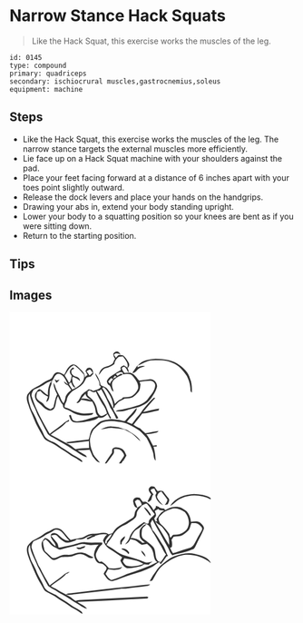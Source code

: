 # Narrow Stance Hack Squats
> Like the Hack Squat, this exercise works the muscles of the leg.

``` 
id: 0145 
type: compound 
primary: quadriceps 
secondary: ischiocrural muscles,gastrocnemius,soleus 
equipment: machine 
``` 

## Steps

 - Like the Hack Squat, this exercise works the muscles of the leg. The narrow stance targets the external muscles more efficiently.
 - Lie face up on a Hack Squat machine with your shoulders against the pad.
 - Place your feet facing forward at a distance of 6 inches apart with your toes point slightly outward.
 - Release the dock levers and place your hands on the handgrips.
 - Drawing your abs in, extend your body standing upright.
 - Lower your body to a squatting position so your knees are bent as if you were sitting down.
 - Return to the starting position.

## Tips


## Images

<svg width="266pt" height="200pt" viewBox="0 0 266 200" xmlns="http://www.w3.org/2000/svg">
  <g fill="#FFF">
    <path d="M0 0h266v200H147.77c.92-1.27 1.79-2.58 2.64-3.9l.78 1.02-.09-2.7.46.69c1.05-1.81 2.08-3.62 3.12-5.43-1.53-3.76-3.31-8.32-7.6-9.57-3.13-1.1-6.96-1.97-9.95-.04-1.89 1.33-1.23 3.91-1.55 5.88-3.27 4.61-6.48 9.25-9.47 14.05H0V0m137.33 55.06c-.53 2.61 1.03 4.81 2.26 6.94-2.14 2.09-1.83 5.8-4.6 7.28-2.47 1.64-5.34 2.49-8.15 3.37-4.76 1.21-7.86 5.94-8.66 10.57 3.06-2.87 4.49-7.76 8.91-8.89 4.19-1.1 8.31-2.61 11.59-5.54.28-3.15 2.08-5.74 4.2-7.96 1.63-2.38 4.79-1.49 7.2-2.15 2.95 4.48 7.76 8.99 5.77 14.88-1.55-1.06-3.12-2.09-4.73-3.07-1.4 1.06-3.8 1.45-4.29 3.34.09.74.25 2.24.34 2.98-1.83.88-3.6 1.88-5.23 3.09-4.34 3.28-9.94 5.27-12.69 10.29-1.33 2.03.38 4.21 1.38 5.96 4.37 1.35 2.91 7.33 6.94 9.29-.69-4.34-3.31-8.8-1.3-13.18 2.76-4.95 8.46-7.03 13.3-9.34-.62-.49-1.24-.98-1.86-1.45-1.73 1-3.45 1.99-5.18 2.99-.58-.84-1.18-1.66-1.8-2.46 2.93-1.23 6.03-3.82 9.18-1.6-.06.54-.17 1.62-.23 2.16 4.46-.36 10.31-1.98 13.42 2.35 3.7 4.47 7.91 9.88 7.05 16.03-1.61 4.28-4.58 8.43-8.86 10.36-3.62 1.18-7.48 1.1-11.23 1.5-.59.73-1.18 1.46-1.77 2.2-3.6 1.2-6.5 3.69-8.94 6.53-1.83-7.8-5.69-15.05-11.03-21-2.25-1.9-5.39-2.19-7.77-3.92-.88-5.8-3.66-11.35-7.35-15.88.94 5.77 6.99 10.19 5.58 16.29 1.65.81 2.12 1.77 1.4 2.88-2.26 2.84-6.15 2.94-9.21 4.45-2-.95-4.08-1.75-6.27-2.1-1.94 1.53-3.93 2.99-6.09 4.17-.99 1-2 1.97-3.02 2.92-2.33 3.62-3.53 8.05-7.09 10.73 2.91 1.16 4.88-1.9 6.16-4 5.04.28 9.75 2.5 14.82 2.48 1.21 2.46 2.54 4.9 3.34 7.54 1.17 3.95.7 8.71 4.31 11.52-7.21 1.72-14.15 4.4-21.35 6.11-4.03.61-9.02 1.84-12.4-1.17-.99-2.16-1.61-4.46-2.4-6.69-.57.2-1.71.61-2.28.81 1.33 3.38 2.34 7.97 6.4 8.99 6.95 1.18 13.98-.35 20.84-1.46 4.07-1.06 8.63-1.76 11.79-4.77 4.57 1.44 8.97-1.15 11.69-4.68 1.36 2.15 2.57 4.37 3.64 6.67.45-.51.89-1.02 1.33-1.53-3.92-5.68-5.23-12.62-8.76-18.5-3.45-5.68-6.61-11.53-10.12-17.17.82-.05 2.47-.14 3.29-.18.82-.66 1.65-1.3 2.5-1.93 4.51 7.86 8.76 16.04 12.14 24.51 3.09 4.5 5.64 9.34 7.67 14.42.7-.17 2.11-.51 2.82-.68-1.94-4.88-6.37-8.49-7.04-13.91l1.66.31c.28-.98.57-1.95.86-2.92 1.81-1.63 3.23-3.66 5.1-5.22 2.47-1.46 5.22-2.42 7.57-4.1 2.92-.15 5.93.01 8.72-1.02 4-1.04 6.6-4.47 9.28-7.36 2.84-2.68 2.58-6.86 3.18-10.41-.31-.81-.94-2.43-1.25-3.25 4.59-1 9.29-1.32 13.98-1.53 3.76-.31 7.35 3.34 6.63 7.11-.75 6.51-5.56 11.28-9.25 16.3-2.65 4.13-7.17 6.49-11.51 8.46-7.31 2.42-14.78 4.35-22.29 6.05-3.09.8-6.59.33-9.22 2.48 4.89.41 9.83.09 14.51-1.47 7.19-2.56 15.12-2.93 21.81-6.84 4.54-1.81 7.92-5.49 10.85-9.26 3.05-4.83 6.51-9.64 7.67-15.34.14-5.03-4.06-9.84-9.26-9.62-4.8.5-9.56 1.31-14.34 2.01-3.04-3.34-5.43-7.6-9.58-9.7-3.07-1.81-6.69-.53-10.01-.44-1.26-1.84-2.64-3.63-3.41-5.74-.07-2.09 1.94-2.38 3.55-2.62 2.55 1.94 3.4 5.21 5.16 7.76.65-2.16-.28-4.16-1.17-6.06 2.37-1.72 2.92-5.02 1.25-7.45-2.03-3.15-3.92-6.59-6.86-8.99-2.06-.57-4.3-.96-6.41-.59-1.25 1.06-2.28 2.35-3.37 3.57-.94-1.39-1.88-2.77-2.79-4.17 2.6-2.74 6.05-1.56 9.05-.14-1.27-1.73-2.57-4.05-5.01-4.12-1.78.43-3.7 1.28-4.66 2.92m32.32 15.97c6.35-2.58 12.28-6.88 19.4-7.03 8.88-.46 18.17-.54 26.44 3.23 8.46 2.93 14.29 10.14 19.02 17.38 2.31 4.79 4.31 9.85 4.61 15.21.37 2.33-.37 5.32 2.02 6.76.34-6.3.08-12.77-2.43-18.65-1.94-7.6-7.85-13.25-13.94-17.77-8.97-6.84-20.79-8.16-31.72-8.28-8.28.8-18.11 1.88-23.4 9.15m-87.08-1.25c-5.59 2.25-7.42 8.52-10.23 13.3-3.25-1.68-6.66-4.35-10.55-3.09-3.28 1.21-4.11 5.03-6.14 7.5-3.12 2.57-7.3 3.26-10.46 5.76-4.02 2.95-8.41 5.39-12.89 7.58-3.58 1.73-6.01 5.04-8.49 8.02-2.11 4.51-.54 9.61 1.13 14.01 1.64 6.25 4.98 11.83 7.16 17.88 3.58 9.35 8.91 17.88 13.83 26.56 2.42 2.71 6.04 3.98 9.23 5.61 4.93 2.08 8.9 5.78 13.55 8.35 5.99 3.15 11.01 7.86 17.07 10.89 3.46 1.67 6.39 4.18 9.67 6.13.3-.22.89-.67 1.19-.9-3.35-4.17-8.65-6.06-13.09-8.81-4.74-3.37-9.53-6.68-14.59-9.56-4-2.26-7.25-5.72-11.61-7.36-4.86-2.04-10.43-4.68-12.18-10.09-3-7.07-7.6-13.36-10.08-20.65-2.18-6.03-6.66-11.04-7.94-17.43-1.57-4.99-3.61-10.82-.51-15.67.89 7.2 4 13.9 7.28 20.29 1.53 3.43 2.65 7.05 4.55 10.31 3.77 6.65 6.9 13.64 10.75 20.24 1.71 4.98 7.29 6.35 11.28 8.98 7.72 5.07 16.22 8.84 23.65 14.38 6.13 3.26 11.43 8.2 18.22 10.08-.58-1.16-1.07-2.45-2.31-3.04-3.35-2.06-6.86-3.87-10.02-6.24 5.34-.07 10.68-.43 16.01-.77 1.34 2.95 2.71 5.9 3.91 8.92 2.82 3.11 5.15 7.46 9.67 8.22-2.75-3.86-6.58-6.91-8.8-11.14-1.91-4.89-4.03-9.83-4.2-15.16-1.06-6.2 1.5-12.25 4.56-17.5 3.15-2.96 6.47-5.79 9.84-8.52 7.1-3.41 15.33-2.84 22.93-1.79 10.47.47 19.52 6.42 28.1 11.85 3.35 2.93 6.28 6.34 9.29 9.62 3.12 6.06 6.43 12.12 8.4 18.68 1.23 3.73.42 8.36 3.53 11.27-.12-6.28-1.11-12.54-2.79-18.59 1.39 0 2.77-.06 4.15-.19 1.21-3.18-3.06-.93-4.68-.93-3.16-4.96-5.01-10.74-9.07-15.08 4.64-.42 9.3-1.02 13.79-2.3 1.11-.27 1.76-1.29 2.59-1.99-5.91.46-11.64 2.1-17.5 2.87-2.63-1.84-4.76-4.29-7.13-6.44-3.11-1.18-5.86-3.08-8.67-4.81 3.88-4.89 7.91-9.66 11.51-14.77 7.4-.47 14.55-2.73 21.8-4.19.15-.58.45-1.74.59-2.33-7.1 1.18-14.09 2.92-21.11 4.48 5.14-6.4 10.46-12.66 16.12-18.6-.52-.05-1.56-.14-2.08-.18-5.42 4.74-10 10.33-14.55 15.89-1.86 2.79-3.63 5.66-6.02 8.04-3.14 3.19-5.41 7.07-8.22 10.52-2.31-.7-4.5-1.73-6.73-2.64 4.04-6.32 11.82-10.26 13.27-18.12-3.43 1.99-5.17 5.74-8.03 8.36-2.68 2.39-4.89 5.22-7.19 7.96-1.1 1.52-3.06.23-4.49.14-4.65-1.45-9.53-1.65-14.34-2.09-4.9 1.08-10.17.98-14.66 3.48-3.23 1.98-5.4 5.2-8.31 7.58-5.13 3.7-4.65 10.69-6.89 16.04-9.92 1.12-19.83 2.3-29.74 3.5.54.39 1.62 1.18 2.16 1.58 9.33-.38 18.63-2.17 27.95-3.03.08 3.05-.01 6.1.21 9.15-5.95.45-12.06-.01-17.86 1.57-2.87-1.67-5.18-4.11-8.04-5.78-4.77-3.01-10.13-4.98-14.86-8.08-3.16-2.09-6.66-3.55-9.99-5.32 6.71-5.55 14.94-9.44 20.42-16.34 1.22-.42 2.44-.83 3.66-1.25.05-.55.16-1.65.22-2.2-2.71 1.69-5.54 3.21-7.97 5.31-5.66 4.75-11.91 8.73-17.64 13.39-9.12-15.68-18.2-31.53-23.65-48.94-1.27-3.33.65-6.53 2.29-9.31 4.52-1.95 9.16-3.8 13.34-6.43 3-2.52 6.58-4.13 10.21-5.52-.11.78-.31 2.34-.41 3.12l-.57-1.54c-2.48 5.46-4.2 11.27-3.49 17.33-4.34-1.68-6.81-6.06-11.01-7.82-2.43.38-3.61 2.92-4.96 4.7-2.99 4.28-.54 10 3.15 12.97 4.37 3.08 7.38 7.9 12.44 10 2.96 1.59 6.86.4 8.72-2.31 2.84-4.94 1.7-11.21 4.95-15.98 1.46 4.16 3.52 8.11 6.42 11.46.21 1.66.17 3.68 1.87 4.59 2.88 1.64 6.29 2.19 9 4.19 7.95 5.5 18.23 6.28 27.48 4.42.52-.63 1.56-1.88 2.08-2.51-4.38-.19-8.68 1.03-13.06.69-5.21-.24-10.21-2.03-14.97-4.03-3.05-2.01-6.43-3.29-9.97-4.13-.73-3.79 2.22-6.51 2.8-10.03.62-4.84 4.33-8.43 7.71-11.6 4.03-2.6 8.67-4.37 12.01-7.95 2.66-2.19 3.95-5.41 5.56-8.34 1.17-2.41 4.18-2.39 6.45-2.9 1.12-1.16 2.23-2.34 3.35-3.51-.41-2.69-.72-5.84-3.31-7.4-1.45-1.28-3.33-.29-4.93.06-.73 1.18-1.48 2.36-2.24 3.53.92 1.8 1.81 3.61 2.75 5.4-1.29 1.04-2.58 2.1-3.83 3.21 1.29-4.98-3.27-8.37-6.26-11.55-2.91-2.52-6.13-6.73-10.51-5.19m79.8 10.76c3.17.45 5.07-2.2 6.96-4.24 2.53-2.89 6.52-3.29 9.93-4.53-3.42-1.15-6.79.01-9.92 1.43-.02-.68-.05-2.05-.07-2.74-2.36 3.31-4.65 6.69-6.9 10.08m-41.75 74.72c5.45-.41 10.71-2.68 16.24-1.89 5.12.55 10.28.95 15.31 2.12 4.24 2.15 8.54 4.21 12.29 7.18 2.98 2.64 5.57 5.72 8.79 8.09-3.88-7.13-11.73-10.71-18.26-14.98-2.74-.65-5.41-1.56-8.02-2.61-3.81-1.52-7.96-1.52-11.98-1.9-5.12-.42-9.85 1.93-14.37 3.99z"/>
    <path d="M73 83.91c3.7-4.77 5.97-11.28 12.06-13.54 5.48 2.86 9.11 8.05 13.34 12.38 1.36 5.34-1.71 10.7-5.72 14.05-2.76 2.56-6.27 4.04-9.61 5.69-1.67-2.57-3.32-5.15-4.87-7.8l2.58.4-1.91-.94c.68-.24 2.05-.73 2.74-.97 1.06 2.81 2.23 6.31 5.6 6.97-1.08-2.22-2.68-4.17-3.58-6.48-.48-2.15-.51-4.37-.83-6.54.32-.5.66-.99 1-1.47 3.55 1.27 6.76 2.98 9.44 5.63.13-2.74-2.07-5.05-4.65-5.6-3.13-.85-7.1-2.82-6.72-6.67-.56-2.48 2.17-3.18 3.79-4.18-.58-.52-1.16-1.05-1.74-1.57-1.76 1.53-4.02 3.07-4.07 5.67-.36 2.13 1.44 3.7 2.44 5.36-.65 2.95-1.18 5.94-2.38 8.74l1.06.14c-1.31-.03-2.62-.06-3.93-.1l1.28-.36c-1.69-2.98-3.48-5.92-5.32-8.81zM101.86 78.6c1.53-1 2.93-2.64 4.94-2.46 1.2 1.35 2.17 2.88 3.21 4.36-1.36 1.15-2.72 2.3-4.07 3.45-1.29-1.84-2.63-3.64-4.08-5.35zM56.76 90.61c2.31-3.45 3.71-9.84 9.13-8.84 6.33 2.04 8.86 8.82 11.46 14.28-1.78-1.5-3.5-3.09-5.47-4.34.82 2.59 2.9 4.43 5.44 5.3 1.45 2.03 2.86 4.1 4.3 6.15-3.4 2.9-7.29 6.13-7.82 10.89-.28 2.38-1.08 4.63-2.42 6.62-1.35-1.76-2.72-3.57-3.43-5.7-1.45-4.03-3.82-7.62-5.64-11.47-1.57-3.19-1.87-6.93-4.08-9.8 0 5.46 2.36 10.53 4.8 15.3-2.75 5.31-3.52 11.31-4.95 17.05-1.27.91-2.58 1.76-3.9 2.6-3.21-1.5-6.6-3.04-8.64-6.09-2.21-3.38-6.66-4.18-8.85-7.55-2.25-2.64-.62-6.28-.12-9.27 1.44-.43 2.86-.9 4.27-1.4 2.68 3.36 6.12 6.02 10.11 7.63-.83 2.28-1.69 4.55-2.45 6.86 2.75-.48 3.51-3.34 4-5.7 1.23-5.11-.36-10.68 2.14-15.52 1.17-2.33 1.3-4.96 1.52-7.51l.6.51m2.74-1.72c.81 1.63 1.65 3.24 2.49 4.86 1.57-1.36 3.09-2.8 4.2-4.55-1.24.43-2.46.93-3.67 1.44-1-.6-2-1.19-3.02-1.75zM136.58 88.24c.89-1.41 1.84-2.78 2.89-4.07.67.56 1.33 1.14 1.99 1.72-1.66.71-3.27 1.53-4.88 2.35zM130.48 92.09c1.31-1.59 2.68-3.12 4.02-4.67l2.56 1.68c-1.88 1.56-3.45 3.43-4.03 5.86-.86-.95-1.71-1.91-2.55-2.87zM122.71 100.93c.46-.52.92-1.03 1.39-1.53 4.52 2.8 6.79 7.77 9.42 12.18 2.25 4.88 4.42 10.2 3.31 15.67-2.11-4.45-4.49-8.75-7.05-12.95-2.05-4.6-3.97-9.33-7.07-13.37zM103.35 105c.68-.36 2.04-1.06 2.72-1.42 2.43 1.65 5.14 3.81 8.06 1.68 2.54 5.57 5.31 11.08 8.73 16.17 2.93 3.78 4.99 8.15 6.09 12.81-2.65 1.21-5.14 3.23-8.17 3.28-2.23-1.56-4.13-3.9-4.56-6.66-1.09-6.18-3.34-12.6-8.32-16.73-1.53-1.4-3.47-2.43-4.66-4.17-.05-1.66.07-3.31.11-4.96z"/>
    <path d="M100.56 107.93c.11 4.34 4.54 6.1 7.29 8.64-4.15-1.77-8.59-2.71-13.09-2.02 1.85-2.28 3.85-4.43 5.8-6.62zM138.14 181.35c3.66-.4 8.07-.25 10.55 2.9 1.4 1.8 3.81 4.14 2.41 6.57-1.97 3.15-4.22 6.12-6.33 9.18h-16.54c3.3-3.72 5.96-7.94 8.88-11.96 1.65-1.88 1-4.44 1.03-6.69z"/>
  </g>
  <g fill="#333">
    <path d="M137.33 55.06c.96-1.64 2.88-2.49 4.66-2.92 2.44.07 3.74 2.39 5.01 4.12-3-1.42-6.45-2.6-9.05.14.91 1.4 1.85 2.78 2.79 4.17 1.09-1.22 2.12-2.51 3.37-3.57 2.11-.37 4.35.02 6.41.59 2.94 2.4 4.83 5.84 6.86 8.99 1.67 2.43 1.12 5.73-1.25 7.45.89 1.9 1.82 3.9 1.17 6.06-1.76-2.55-2.61-5.82-5.16-7.76-1.61.24-3.62.53-3.55 2.62.77 2.11 2.15 3.9 3.41 5.74 3.32-.09 6.94-1.37 10.01.44 4.15 2.1 6.54 6.36 9.58 9.7 4.78-.7 9.54-1.51 14.34-2.01 5.2-.22 9.4 4.59 9.26 9.62-1.16 5.7-4.62 10.51-7.67 15.34-2.93 3.77-6.31 7.45-10.85 9.26-6.69 3.91-14.62 4.28-21.81 6.84-4.68 1.56-9.62 1.88-14.51 1.47 2.63-2.15 6.13-1.68 9.22-2.48 7.51-1.7 14.98-3.63 22.29-6.05 4.34-1.97 8.86-4.33 11.51-8.46 3.69-5.02 8.5-9.79 9.25-16.3.72-3.77-2.87-7.42-6.63-7.11-4.69.21-9.39.53-13.98 1.53.31.82.94 2.44 1.25 3.25-.6 3.55-.34 7.73-3.18 10.41-2.68 2.89-5.28 6.32-9.28 7.36-2.79 1.03-5.8.87-8.72 1.02-2.35 1.68-5.1 2.64-7.57 4.1-1.87 1.56-3.29 3.59-5.1 5.22-.29.97-.58 1.94-.86 2.92l-1.66-.31c.67 5.42 5.1 9.03 7.04 13.91-.71.17-2.12.51-2.82.68-2.03-5.08-4.58-9.92-7.67-14.42-3.38-8.47-7.63-16.65-12.14-24.51-.85.63-1.68 1.27-2.5 1.93-.82.04-2.47.13-3.29.18 3.51 5.64 6.67 11.49 10.12 17.17 3.53 5.88 4.84 12.82 8.76 18.5-.44.51-.88 1.02-1.33 1.53-1.07-2.3-2.28-4.52-3.64-6.67-2.72 3.53-7.12 6.12-11.69 4.68-3.16 3.01-7.72 3.71-11.79 4.77-6.86 1.11-13.89 2.64-20.84 1.46-4.06-1.02-5.07-5.61-6.4-8.99.57-.2 1.71-.61 2.28-.81.79 2.23 1.41 4.53 2.4 6.69 3.38 3.01 8.37 1.78 12.4 1.17 7.2-1.71 14.14-4.39 21.35-6.11-3.61-2.81-3.14-7.57-4.31-11.52-.8-2.64-2.13-5.08-3.34-7.54-5.07.02-9.78-2.2-14.82-2.48-1.28 2.1-3.25 5.16-6.16 4 3.56-2.68 4.76-7.11 7.09-10.73 1.02-.95 2.03-1.92 3.02-2.92 2.16-1.18 4.15-2.64 6.09-4.17 2.19.35 4.27 1.15 6.27 2.1 3.06-1.51 6.95-1.61 9.21-4.45.72-1.11.25-2.07-1.4-2.88 1.41-6.1-4.64-10.52-5.58-16.29 3.69 4.53 6.47 10.08 7.35 15.88 2.38 1.73 5.52 2.02 7.77 3.92 5.34 5.95 9.2 13.2 11.03 21 2.44-2.84 5.34-5.33 8.94-6.53.59-.74 1.18-1.47 1.77-2.2 3.75-.4 7.61-.32 11.23-1.5 4.28-1.93 7.25-6.08 8.86-10.36.86-6.15-3.35-11.56-7.05-16.03-3.11-4.33-8.96-2.71-13.42-2.35.06-.54.17-1.62.23-2.16-3.15-2.22-6.25.37-9.18 1.6.62.8 1.22 1.62 1.8 2.46 1.73-1 3.45-1.99 5.18-2.99.62.47 1.24.96 1.86 1.45-4.84 2.31-10.54 4.39-13.3 9.34-2.01 4.38.61 8.84 1.3 13.18-4.03-1.96-2.57-7.94-6.94-9.29-1-1.75-2.71-3.93-1.38-5.96 2.75-5.02 8.35-7.01 12.69-10.29 1.63-1.21 3.4-2.21 5.23-3.09-.09-.74-.25-2.24-.34-2.98.49-1.89 2.89-2.28 4.29-3.34 1.61.98 3.18 2.01 4.73 3.07 1.99-5.89-2.82-10.4-5.77-14.88-2.41.66-5.57-.23-7.2 2.15-2.12 2.22-3.92 4.81-4.2 7.96-3.28 2.93-7.4 4.44-11.59 5.54-4.42 1.13-5.85 6.02-8.91 8.89.8-4.63 3.9-9.36 8.66-10.57 2.81-.88 5.68-1.73 8.15-3.37 2.77-1.48 2.46-5.19 4.6-7.28-1.23-2.13-2.79-4.33-2.26-6.94m-.75 33.18c1.61-.82 3.22-1.64 4.88-2.35-.66-.58-1.32-1.16-1.99-1.72-1.05 1.29-2 2.66-2.89 4.07m-6.1 3.85c.84.96 1.69 1.92 2.55 2.87.58-2.43 2.15-4.3 4.03-5.86l-2.56-1.68c-1.34 1.55-2.71 3.08-4.02 4.67m-7.77 8.84c3.1 4.04 5.02 8.77 7.07 13.37 2.56 4.2 4.94 8.5 7.05 12.95 1.11-5.47-1.06-10.79-3.31-15.67-2.63-4.41-4.9-9.38-9.42-12.18-.47.5-.93 1.01-1.39 1.53M103.35 105c-.04 1.65-.16 3.3-.11 4.96 1.19 1.74 3.13 2.77 4.66 4.17 4.98 4.13 7.23 10.55 8.32 16.73.43 2.76 2.33 5.1 4.56 6.66 3.03-.05 5.52-2.07 8.17-3.28-1.1-4.66-3.16-9.03-6.09-12.81-3.42-5.09-6.19-10.6-8.73-16.17-2.92 2.13-5.63-.03-8.06-1.68-.68.36-2.04 1.06-2.72 1.42m-2.79 2.93c-1.95 2.19-3.95 4.34-5.8 6.62 4.5-.69 8.94.25 13.09 2.02-2.75-2.54-7.18-4.3-7.29-8.64zM169.65 71.03c5.29-7.27 15.12-8.35 23.4-9.15 10.93.12 22.75 1.44 31.72 8.28 6.09 4.52 12 10.17 13.94 17.77 2.51 5.88 2.77 12.35 2.43 18.65-2.39-1.44-1.65-4.43-2.02-6.76-.3-5.36-2.3-10.42-4.61-15.21-4.73-7.24-10.56-14.45-19.02-17.38-8.27-3.77-17.56-3.69-26.44-3.23-7.12.15-13.05 4.45-19.4 7.03z"/>
    <path d="M82.57 69.78c4.38-1.54 7.6 2.67 10.51 5.19 2.99 3.18 7.55 6.57 6.26 11.55 1.25-1.11 2.54-2.17 3.83-3.21-.94-1.79-1.83-3.6-2.75-5.4.76-1.17 1.51-2.35 2.24-3.53 1.6-.35 3.48-1.34 4.93-.06 2.59 1.56 2.9 4.71 3.31 7.4-1.12 1.17-2.23 2.35-3.35 3.51-2.27.51-5.28.49-6.45 2.9-1.61 2.93-2.9 6.15-5.56 8.34-3.34 3.58-7.98 5.35-12.01 7.95-3.38 3.17-7.09 6.76-7.71 11.6-.58 3.52-3.53 6.24-2.8 10.03 3.54.84 6.92 2.12 9.97 4.13 4.76 2 9.76 3.79 14.97 4.03 4.38.34 8.68-.88 13.06-.69-.52.63-1.56 1.88-2.08 2.51-9.25 1.86-19.53 1.08-27.48-4.42-2.71-2-6.12-2.55-9-4.19-1.7-.91-1.66-2.93-1.87-4.59-2.9-3.35-4.96-7.3-6.42-11.46-3.25 4.77-2.11 11.04-4.95 15.98-1.86 2.71-5.76 3.9-8.72 2.31-5.06-2.1-8.07-6.92-12.44-10-3.69-2.97-6.14-8.69-3.15-12.97 1.35-1.78 2.53-4.32 4.96-4.7 4.2 1.76 6.67 6.14 11.01 7.82-.71-6.06 1.01-11.87 3.49-17.33l.57 1.54c.1-.78.3-2.34.41-3.12-3.63 1.39-7.21 3-10.21 5.52-4.18 2.63-8.82 4.48-13.34 6.43-1.64 2.78-3.56 5.98-2.29 9.31 5.45 17.41 14.53 33.26 23.65 48.94 5.73-4.66 11.98-8.64 17.64-13.39 2.43-2.1 5.26-3.62 7.97-5.31-.06.55-.17 1.65-.22 2.2-1.22.42-2.44.83-3.66 1.25-5.48 6.9-13.71 10.79-20.42 16.34 3.33 1.77 6.83 3.23 9.99 5.32 4.73 3.1 10.09 5.07 14.86 8.08 2.86 1.67 5.17 4.11 8.04 5.78 5.8-1.58 11.91-1.12 17.86-1.57-.22-3.05-.13-6.1-.21-9.15-9.32.86-18.62 2.65-27.95 3.03-.54-.4-1.62-1.19-2.16-1.58 9.91-1.2 19.82-2.38 29.74-3.5 2.24-5.35 1.76-12.34 6.89-16.04 2.91-2.38 5.08-5.6 8.31-7.58 4.49-2.5 9.76-2.4 14.66-3.48 4.81.44 9.69.64 14.34 2.09 1.43.09 3.39 1.38 4.49-.14 2.3-2.74 4.51-5.57 7.19-7.96 2.86-2.62 4.6-6.37 8.03-8.36-1.45 7.86-9.23 11.8-13.27 18.12 2.23.91 4.42 1.94 6.73 2.64 2.81-3.45 5.08-7.33 8.22-10.52 2.39-2.38 4.16-5.25 6.02-8.04 4.55-5.56 9.13-11.15 14.55-15.89.52.04 1.56.13 2.08.18-5.66 5.94-10.98 12.2-16.12 18.6 7.02-1.56 14.01-3.3 21.11-4.48-.14.59-.44 1.75-.59 2.33-7.25 1.46-14.4 3.72-21.8 4.19-3.6 5.11-7.63 9.88-11.51 14.77 2.81 1.73 5.56 3.63 8.67 4.81 2.37 2.15 4.5 4.6 7.13 6.44 5.86-.77 11.59-2.41 17.5-2.87-.83.7-1.48 1.72-2.59 1.99-4.49 1.28-9.15 1.88-13.79 2.3 4.06 4.34 5.91 10.12 9.07 15.08 1.62 0 5.89-2.25 4.68.93-1.38.13-2.76.19-4.15.19 1.68 6.05 2.67 12.31 2.79 18.59-3.11-2.91-2.3-7.54-3.53-11.27-1.97-6.56-5.28-12.62-8.4-18.68-3.01-3.28-5.94-6.69-9.29-9.62-8.58-5.43-17.63-11.38-28.1-11.85-7.6-1.05-15.83-1.62-22.93 1.79-3.37 2.73-6.69 5.56-9.84 8.52-3.06 5.25-5.62 11.3-4.56 17.5.17 5.33 2.29 10.27 4.2 15.16 2.22 4.23 6.05 7.28 8.8 11.14-4.52-.76-6.85-5.11-9.67-8.22-1.2-3.02-2.57-5.97-3.91-8.92-5.33.34-10.67.7-16.01.77 3.16 2.37 6.67 4.18 10.02 6.24 1.24.59 1.73 1.88 2.31 3.04-6.79-1.88-12.09-6.82-18.22-10.08-7.43-5.54-15.93-9.31-23.65-14.38-3.99-2.63-9.57-4-11.28-8.98-3.85-6.6-6.98-13.59-10.75-20.24-1.9-3.26-3.02-6.88-4.55-10.31-3.28-6.39-6.39-13.09-7.28-20.29-3.1 4.85-1.06 10.68.51 15.67 1.28 6.39 5.76 11.4 7.94 17.43 2.48 7.29 7.08 13.58 10.08 20.65 1.75 5.41 7.32 8.05 12.18 10.09 4.36 1.64 7.61 5.1 11.61 7.36 5.06 2.88 9.85 6.19 14.59 9.56 4.44 2.75 9.74 4.64 13.09 8.81-.3.23-.89.68-1.19.9-3.28-1.95-6.21-4.46-9.67-6.13-6.06-3.03-11.08-7.74-17.07-10.89-4.65-2.57-8.62-6.27-13.55-8.35-3.19-1.63-6.81-2.9-9.23-5.61-4.92-8.68-10.25-17.21-13.83-26.56-2.18-6.05-5.52-11.63-7.16-17.88-1.67-4.4-3.24-9.5-1.13-14.01 2.48-2.98 4.91-6.29 8.49-8.02 4.48-2.19 8.87-4.63 12.89-7.58 3.16-2.5 7.34-3.19 10.46-5.76 2.03-2.47 2.86-6.29 6.14-7.5 3.89-1.26 7.3 1.41 10.55 3.09 2.81-4.78 4.64-11.05 10.23-13.3M73 83.91c1.84 2.89 3.63 5.83 5.32 8.81l-1.28.36c1.31.04 2.62.07 3.93.1l-1.06-.14c1.2-2.8 1.73-5.79 2.38-8.74-1-1.66-2.8-3.23-2.44-5.36.05-2.6 2.31-4.14 4.07-5.67.58.52 1.16 1.05 1.74 1.57-1.62 1-4.35 1.7-3.79 4.18-.38 3.85 3.59 5.82 6.72 6.67 2.58.55 4.78 2.86 4.65 5.6-2.68-2.65-5.89-4.36-9.44-5.63-.34.48-.68.97-1 1.47.32 2.17.35 4.39.83 6.54.9 2.31 2.5 4.26 3.58 6.48-3.37-.66-4.54-4.16-5.6-6.97-.69.24-2.06.73-2.74.97l1.91.94-2.58-.4c1.55 2.65 3.2 5.23 4.87 7.8 3.34-1.65 6.85-3.13 9.61-5.69 4.01-3.35 7.08-8.71 5.72-14.05-4.23-4.33-7.86-9.52-13.34-12.38-6.09 2.26-8.36 8.77-12.06 13.54m28.86-5.31c1.45 1.71 2.79 3.51 4.08 5.35 1.35-1.15 2.71-2.3 4.07-3.45-1.04-1.48-2.01-3.01-3.21-4.36-2.01-.18-3.41 1.46-4.94 2.46m-45.1 12.01l-.6-.51c-.22 2.55-.35 5.18-1.52 7.51-2.5 4.84-.91 10.41-2.14 15.52-.49 2.36-1.25 5.22-4 5.7.76-2.31 1.62-4.58 2.45-6.86-3.99-1.61-7.43-4.27-10.11-7.63-1.41.5-2.83.97-4.27 1.4-.5 2.99-2.13 6.63.12 9.27 2.19 3.37 6.64 4.17 8.85 7.55 2.04 3.05 5.43 4.59 8.64 6.09 1.32-.84 2.63-1.69 3.9-2.6 1.43-5.74 2.2-11.74 4.95-17.05-2.44-4.77-4.8-9.84-4.8-15.3 2.21 2.87 2.51 6.61 4.08 9.8 1.82 3.85 4.19 7.44 5.64 11.47.71 2.13 2.08 3.94 3.43 5.7 1.34-1.99 2.14-4.24 2.42-6.62.53-4.76 4.42-7.99 7.82-10.89-1.44-2.05-2.85-4.12-4.3-6.15-2.54-.87-4.62-2.71-5.44-5.3 1.97 1.25 3.69 2.84 5.47 4.34-2.6-5.46-5.13-12.24-11.46-14.28-5.42-1-6.82 5.39-9.13 8.84zM162.37 80.54c2.25-3.39 4.54-6.77 6.9-10.08.02.69.05 2.06.07 2.74 3.13-1.42 6.5-2.58 9.92-1.43-3.41 1.24-7.4 1.64-9.93 4.53-1.89 2.04-3.79 4.69-6.96 4.24z"/>
    <path d="M59.5 88.89c1.02.56 2.02 1.15 3.02 1.75 1.21-.51 2.43-1.01 3.67-1.44-1.11 1.75-2.63 3.19-4.2 4.55-.84-1.62-1.68-3.23-2.49-4.86zM120.62 155.26c4.52-2.06 9.25-4.41 14.37-3.99 4.02.38 8.17.38 11.98 1.9 2.61 1.05 5.28 1.96 8.02 2.61 6.53 4.27 14.38 7.85 18.26 14.98-3.22-2.37-5.81-5.45-8.79-8.09-3.75-2.97-8.05-5.03-12.29-7.18-5.03-1.17-10.19-1.57-15.31-2.12-5.53-.79-10.79 1.48-16.24 1.89zM137.13 180.07c2.99-1.93 6.82-1.06 9.95.04 4.29 1.25 6.07 5.81 7.6 9.57-1.04 1.81-2.07 3.62-3.12 5.43l-.46-.69.09 2.7-.78-1.02c-.85 1.32-1.72 2.63-2.64 3.9h-3c2.11-3.06 4.36-6.03 6.33-9.18 1.4-2.43-1.01-4.77-2.41-6.57-2.48-3.15-6.89-3.3-10.55-2.9-.03 2.25.62 4.81-1.03 6.69-2.92 4.02-5.58 8.24-8.88 11.96h-2.12c2.99-4.8 6.2-9.44 9.47-14.05.32-1.97-.34-4.55 1.55-5.88z"/>
  </g>
</svg>

<svg width="266pt" height="200pt" viewBox="0 0 266 200" xmlns="http://www.w3.org/2000/svg">
  <g fill="#FFF">
    <path d="M0 0h266v45.49c-6.52-4.17-14.52-4.77-22.04-5.15-12.02.27-25.01 5-31.49 15.72 5.49-2.9 9.31-8.33 15.32-10.36 12.18-5.26 26.46-4.31 38.21 1.66v83.24c-4.18-7.53-13.36-9.26-21-11.22-9.14-2.39-18.58.03-27.19 3.23-6.7 2.47-11.8 7.61-17.39 11.83-4.01 3.1-6.38 7.65-9.35 11.65-2.22 2.98-3.89 6.32-5.73 9.54 1.43-.54 3.51-.31 4.16-2.02 3.89-6.88 7.33-14.44 13.71-19.43 8.8-6.59 18.69-12.46 29.87-13.53 11.79-.57 23.87 3.11 32.92 10.8V200H0V0m185.11 32.01c-2.71 2.98.67 6.32 2.3 8.86-1.77 3.06-3.35 6.22-4.86 9.41 1.88 1.33 3.28-1.11 4.79-1.94.52-1.92 1.14-3.82 1.66-5.74l1.37-1.77a192.88 192.88 0 0 1-3.76-5.25c.88-2.16 2.97-2.45 5.04-2.48.8 2 1.8 3.91 2.83 5.8-.49.95-.98 1.91-1.47 2.87.38 5.96 4.98 10.69 10.01 13.38-2.78-3.58-6.63-6.7-7.94-11.16.79-3.1 2.4-6.43 5.98-6.83 2.45 3.74 5.58 7 7.88 10.82-.57 2.54-1.96 4.8-3.55 6.82 1.26-.29 2.54-.55 3.82-.79 1.15-2.34 3.07-5.28 1.36-7.8-2.55-3.19-5.24-6.29-7.51-9.7-2.33-.77-4.77-.73-7.1.05a56.875 56.875 0 0 1-4.2-5.82c-2.3-.68-5.22-1.19-6.65 1.27m-18.78 13.3c-2.16.86-3.29 3.4-2.63 5.61.57 3.1 1.56 7.63 5.59 7.54-.76 1.22-1.5 2.45-2.24 3.69-2.28 2.94-.72 7.9-4.37 9.77-2.08 1.24-4.2 2.41-6.16 3.83-4.62 3.4-10.23 5.26-14.57 9.07-2.38 2.04-4 4.76-5.8 7.29-1.69.39-3.35.9-5 1.43-5.96-4.6-13.5-.13-20.16-.71-4.17-.54-8 1.47-11.46 3.52-2.86 1.76-6.27 2.07-9.45 2.86-3.09.42-6.12 1.11-9.15 1.83-4.11-3.61-7.01-8.31-10.93-12.1-2.05-2.12-5-3.43-7.96-3.34-2.84-.26-5.11 1.7-7.55 2.8-3.19 1.94-6.93 2.85-9.82 5.28-4.53 3.38-9.74 5.67-14.55 8.57-2.49 2.06-4.68 4.54-6.52 7.19-2.13 6.47 1.3 12.8 3.2 18.86 4.71 10.56 8.63 21.52 14.81 31.35 1.88 2.78 2.93 6.1 5.21 8.59 2.98 2.23 6.43 3.72 9.77 5.3 4.34 2.09 7.92 5.4 12.13 7.69 6.03 3.14 11.05 7.9 17.15 10.92 3.75 1.86 6.9 4.69 10.68 6.52-.18-.58-.54-1.72-.71-2.29-4.53-4.26-10.6-6.14-15.42-9.97-6.18-4.54-13.12-7.92-19.13-12.69-5.57-3.3-13.38-4.84-15.9-11.59-3.04-7.29-7.79-13.75-10.36-21.25-2.19-5.91-6.44-10.91-7.85-17.14-1.61-5.08-4.08-11.51-.16-16.12.4 10.02 6.63 18.38 9.87 27.58 4.78 8.86 9.09 17.99 14.19 26.66 2.08 1.74 4.55 2.94 6.87 4.31 4.31 2.17 8.07 5.26 12.47 7.26 6.75 3.44 12.7 8.17 19.28 11.9 4.09 2.47 7.91 5.67 12.71 6.68-2.6-4.7-8.67-5.66-12.43-9.26 30.8-1.03 61.56-3.17 92.34-4.5.35-.34 1.05-1 1.4-1.34-.4-.24-1.2-.73-1.6-.98-29.68 1.69-59.39 3.05-89.09 4.51-1.9.03-3.78.38-5.57 1.02-2.94-1.63-5.22-4.18-8.15-5.82-5.34-3.12-11.06-5.55-16.24-8.95-2.64-1.82-5.91-2.54-8.38-4.6 6.51-5.64 14.68-9.37 20.17-16.15 1.76-.6 3.45-1.45 4.63-2.94-3.06.66-5.83 2.28-8.17 4.33-5.8 4.96-12.28 9.03-18.2 13.83-4.05-7.73-9.1-14.93-12.57-22.95-3-4.27-4.31-9.36-6.65-13.97-1.62-4.12-3.3-8.24-4.57-12.48-.97-3.24.82-6.29 2.38-8.99 5.76-2.31 11.62-4.7 16.51-8.61 3.23-1.81 6.8-3 9.76-5.27 3-2.54 7.49-1.46 10.23.93 4.1 3.54 6.85 8.31 10.79 12.02-6.69.9-11.28-5.17-16.09-8.81-2-.9-4.53-1.66-6.6-.55-2.33.99-2.04 4.25-1.05 6.13 1.63 3.83 5.75 6.34 5.74 10.85-5.48-2.6-7.62-10.23-14.2-10.93-1.6 2.03-3.61 3.9-4.31 6.47-.45 4.93 1.08 10.26 4.9 13.59 3.04 2.7 5.75 5.78 8.91 8.33 4.64 2.23 8.44-2.45 12.79-3.26 5.24-.67 10.79.34 15.79-1.78 3.72-1.35 7.75-3.28 11.72-1.75 5.02.86 9.29 7.22 14.56 3.97-3.71-1.59-7.29-3.44-10.84-5.34-4.95-2.03-10.65-1.29-15.48.72-5.32 2.54-11.46-.17-16.84 2.12-3.63 1.09-6.96 3.9-10.94 3.21-2.23-1.32-3.83-3.44-5.81-5.08-1.68-1.6-3.88-2.81-4.97-4.92-.64-4.04-2.2-7.95-1.94-12.09 1.08-.87 2.15-1.75 3.23-2.61 4.69 3.02 7.18 8.71 12.56 10.75 2.54.89 4.81 3.63 7.65 2.7 5.35-1.44 10.65-3.08 16.1-4.1 3.76-.63 7.22-2.46 11.01-2.98 4.42-.61 8.63 1.57 13.03 1.3 3.33-.2 6.68-.13 10-.44-3.71 3.43-5.85 8.44-6.2 13.43.66 3.72 1.8 8 5.12 10.23 2.24 1.64 5.5.48 7.5 2.55 1.56 1.59 4.3 2.88 3.97 5.48-.64 2.61-3.09 4.31-3.78 6.92 2.97 3.84 5.82 9.9 11.55 9.41 8.6-2.14 16.61-6.11 25.11-8.57 9-2.33 17.87-5.35 26.22-9.46 3.92-1.68 6.61-5.18 10.46-6.98.72.88 1.4 1.78 2.09 2.69 3.17-3.01 5.3-6.89 7.93-10.34l1.76-.52c-2.8-4.97-3.99-10.7-7.42-15.32-4.16-6.2-7.47-13.09-12.72-18.46-1.35-3.12-2.45-6.33-3-9.69.86-1.46 1.73-2.92 2.62-4.37 3.1 6.23 6.47 12.34 10.23 18.2 3.54 6.48 6.98 13.01 10.65 19.41 1.6 3.26 2.67 6.88 5.45 9.39 8.59-2.95 17.82-3.58 26.05-7.65 3.17-.69 4.2-3.94 5.51-6.49 3.06-6.89 7.13-13.31 9.91-20.32 1.24-3.55-2.38-6.13-4.46-8.42-3.56-2.98-8.36-1.68-12.55-1.46-.29-4.95-2.17-9.74-5.38-13.53-2.14-1.84-4.58-3.33-7-4.78-7.13-2.83-15.3-1.18-21.58 2.96-.5-.65-1-1.3-1.49-1.96-2.74-.22-5.58-.6-7.58-2.68-1.16-.4-2.32-.8-3.46-1.21 1.09 2.63-1.53 4.13-2.85 5.99-2.17-4.42-5.47-8.34-9.67-10.93-1.42-.93-3.15-.2-4.69-.18-1.38-1.71-2.69-3.47-3.88-5.31-1.96-.37-4.13-1.14-6.01-.06m-73.24 65.96c-1.53-.19-3.07-.34-4.61-.47.8 2.67 4.11 3 6.32 2.07 2.01-.95 5.04-1.17 5.4-3.87-2.45.5-4.8 1.34-7.11 2.27m64.43 51.51c-24.9 2.1-49.67 5.65-74.52 8.38-2.79.5-5.92.1-8.32 1.91 4.05 1.35 8.23-.05 12.33-.32 19.68-2.47 39.41-4.44 59.07-7.07 3.01-.51 6.07.01 9.09-.4 8.95-1.34 18.01-1.87 26.94-3.41 1.56-.21 2.78-1.3 4.01-2.19-9.59.31-19.05 2.2-28.6 3.1z"/>
    <path d="M165.78 50.09c1.13-.82 2.27-1.63 3.41-2.43.93.32 1.86.63 2.8.94 1.25 2.12 5.08 6.84.52 7.25l.16.96-.81-.35c-.9.63-1.8 1.24-2.72 1.85-1.11-2.75-2.49-5.38-3.36-8.22z"/>
    <path d="M174.93 55.66c2.09-1.18 4.19-2.44 6.65-2.55 3.94 4.27 6.63 9.46 10.45 13.81-2.59 3.98-8.47 6.26-7.89 11.78-.52.24-1.57.72-2.09.96-1.42-.76-2.86-1.49-4.29-2.21-7.74 5.58-16.71 11.44-19.35 21.21-.97 3.31-3.63 5.63-5.53 8.39 3.22-1.26 5.72-3.78 6.91-7.02 2.2.49 4.46.78 6.59 1.54 3.21 1.38 5.33 4.46 8.58 5.79 2.34-.26 4.64-.84 6.96-1.25 2.95 2.77 6.37 5.44 7.42 9.57 2.05 4.9.93 11.64 6.12 14.72-12.88 6.49-26.44 11.55-40.26 15.63-6.61 3.03-13.25 6.02-20.31 7.84-3.73-1.36-5.62-5.05-7.85-8.03 1.13-1.85 2.23-3.71 3.13-5.68l.5-.47c4.94.97 10.16 1.41 15.03-.18 1.56-.42 2.36-1.95 3.39-3.06-5.54 2.55-11.61 2.47-17.55 1.93-3.05-3.25-5.79-6.9-9.9-8.92-.86.22-1.73.44-2.59.67-3.45-3.06-6.44-8.48-3.78-12.92 1.95-3.68 3.36-7.82 7.15-10.05.1-.65.31-1.93.42-2.57-7.58-.56-15.21.65-22.74-.59-6.9-.42-13.03 3.26-19.71 4.21-5.2.68-10.17 2.43-15.39 2.98-.69-2.31-.74-4.98-2.46-6.82-2.66-2.96-5.24-5.99-7.77-9.05 2.61-.93 6.4-2.02 8.44.49 3.04 3.58 6.79 6.55 10.95 8.72 4.5.61 8.7-1.16 12.82-2.67.45-.39 1.35-1.16 1.8-1.55 3.82.08 8.06.5 11.36-1.86 2.88-2.05 6.28-3.19 9.74-3.77-2.39 1.54-4.89 2.94-7.64 3.75l.32 1.7c3.64.43 6.03-3.24 9.67-3.32.3-.34.88-1.02 1.17-1.36 5.13-1.38 10.4-2.8 15.74-1.68-2.62 2.12-4.4 4.96-5.45 8.13 1.85 4.27 4.36 8.59 8.56 10.92 5.81 3.39 11.13 7.51 16.8 11.13-.81 1.37-1.64 2.74-2.47 4.1 1.78 4.27 4.41 8.59 8.96 10.28 5.2.51 10.27-1.14 15.34-2.03 2.68-.45 5.19-1.58 7.36-3.21 1.96.19 3.91.42 5.86.65.38-.45 1.15-1.36 1.54-1.81 1.27-.82 2.53-1.67 3.74-2.58-3.71.92-7.69 2.46-11.38.51-8.04-3.56-16.6-5.7-25-8.2-4.67-1.4-9.12-3.5-12.95-6.54-3.63-2.93-7.91-4.81-11.76-7.41 2.3-4.94 6.31-8.74 8.93-13.48 2.65-4.55 6.36-8.55 11.03-11.04 2.87-1.56 6.04-2.53 8.68-4.49 3.56-2.57 7.77-4.5 10.37-8.18 1.04-1.99.82-4.36 1.4-6.49 1.46-3.2 3.97-5.73 6.23-8.37m2.87 2.05c1.2 3.08 3.94 5.15 5.51 8 .92 1.3 1.61 3.26 3.55 3.12.04-1.24-.46-2.38-1.17-3.37-2.13-3.02-4.3-6.34-7.89-7.75m-30.23 42.8c-1.62 1.7-.86 4.25-1.01 6.35.48-.05 1.45-.16 1.93-.21-1.14-4.5 4.78-6.2 4.1-10.65a23.95 23.95 0 0 0-5.02 4.51m.64 11.83c.1.26.31.78.42 1.04 3.54 1.28 6.64 3.32 8.84 6.45.4-.87 1.42-1.82.41-2.69-1.89-3.53-5.71-5.41-9.67-4.8m25.86 2.58c.8 3.38 3.46 5.84 5.73 8.3-.15-3.67-2.81-6.43-5.73-8.3zM213.26 60.29c6.44-2.54 13.15.36 18.55 3.9 5 5.71 7.26 14.31 3.6 21.32-3.48 6.05-10.72 8.78-17.44 8.63-2.87-.75-3.05 2.81-4.94 3.74-1.46-1.07-.85-3.59-1.94-5.07-2.98-4.52-6.5-8.75-10.57-12.33-1.92-1.62-2.8-4.13-3.26-6.53-.41-2.95 2.07-4.94 3.98-6.73 3.08-3.63 7.75-5.19 12.02-6.93z"/>
    <path d="M192.18 62.63c1.55-.95 3.15-1.82 4.76-2.66 1.63 2.93 5.27 1.27 7.81 2.67-4.65 1.32-7.04 5.85-9.5 9.6-1.38 1.34-.4 2.91.14 4.36-.64-.11-1.93-.34-2.57-.45 2.17 4.25 7.54 5.06 10.04 9.01 2.51 3.58 5.67 6.82 7.27 10.96.96 3.71 1.33 7.61.86 11.43-5.59-8.96-10.68-18.23-16.29-27.17-1.47-2.4-2.16-5.17-3.36-7.71.86-1.21 1.85-2.37 2.45-3.75.23-2.22-.98-4.24-1.61-6.29zM175.18 82.11c1.28-1.16 2.34-3.45 4.43-2.72 4.92 1.43 7.6 6.37 9.56 10.73 3.8 5.31 6.5 11.29 9.95 16.82 3.01 4.2 4.32 9.4 7.92 13.21-2.88 3.63-4.84 8-8.3 11.15.1-.85.32-2.54.43-3.39l-.95 2.15c-7.56-4.21-3.14-14.78-8.67-20.45-3.71-3.66-7.97-6.7-12.13-9.82-3.52-2.62-2.69-7.6-2.31-11.39.21-3.8 4.1-5.31 6.04-8.08-3.28.29-5.64 2.92-7.5 5.37-2.11 2.66-1.51 6.22-1.54 9.36-.05 4.33 3.89 7.03 6.93 9.43l-3.45.27c-4.03-4.27-9.66-6.25-15.47-6.25 1.77-3.29 3.15-6.91 5.78-9.64 2.87-2.54 6.65-3.9 9.28-6.75zM236.57 88.5c2.58-2.61 2.44-6.58 4.14-9.66 3.22-.1 7.11-.68 9.69 1.73 2.15 1.9 5.54 3.97 4.07 7.35-2.12 4.3-4.98 8.2-6.95 12.59-2.19 3.83-3.77 8.72-8.13 10.6-6.61 2.03-13.21 4.07-19.7 6.46-1.24.3-2.64.96-3.9.49-1.36-2.05-2.23-4.38-3.39-6.54.55-.27 1.67-.81 2.23-1.07.78-3.21.54-6.51-.38-9.66.96-1.36 1.89-2.73 2.83-4.1 3.93-.31 8.12-.08 11.72-1.94 2.8-1.8 5.48-3.83 7.77-6.25zM130.16 97.15c1.34-1.82 3.01-3.42 5.23-4.11-1.19 3.89-4 6.82-6.65 9.74-.06.72-.17 2.15-.22 2.87-.34.01-1.03.02-1.37.02-1.78-3.3 1.13-6.09 3.01-8.52zM149.78 129.13c.64-1.32 1.27-2.64 1.9-3.96 8.67 1.84 18.23 2.11 25.58 7.64-6.93 2.45-14.46 4.18-21.75 2.44-2.87-.91-4.2-3.79-5.73-6.12z"/>
  </g>
  <g fill="#333">
    <path d="M185.11 32.01c1.43-2.46 4.35-1.95 6.65-1.27 1.27 2.03 2.68 3.96 4.2 5.82 2.33-.78 4.77-.82 7.1-.05 2.27 3.41 4.96 6.51 7.51 9.7 1.71 2.52-.21 5.46-1.36 7.8-1.28.24-2.56.5-3.82.79 1.59-2.02 2.98-4.28 3.55-6.82-2.3-3.82-5.43-7.08-7.88-10.82-3.58.4-5.19 3.73-5.98 6.83 1.31 4.46 5.16 7.58 7.94 11.16-5.03-2.69-9.63-7.42-10.01-13.38.49-.96.98-1.92 1.47-2.87-1.03-1.89-2.03-3.8-2.83-5.8-2.07.03-4.16.32-5.04 2.48 1.22 1.77 2.48 3.52 3.76 5.25L189 42.6c-.52 1.92-1.14 3.82-1.66 5.74-1.51.83-2.91 3.27-4.79 1.94 1.51-3.19 3.09-6.35 4.86-9.41-1.63-2.54-5.01-5.88-2.3-8.86zM212.47 56.06c6.48-10.72 19.47-15.45 31.49-15.72 7.52.38 15.52.98 22.04 5.15v1.87c-11.75-5.97-26.03-6.92-38.21-1.66-6.01 2.03-9.83 7.46-15.32 10.36z"/>
    <path d="M166.33 45.31c1.88-1.08 4.05-.31 6.01.06 1.19 1.84 2.5 3.6 3.88 5.31 1.54-.02 3.27-.75 4.69.18 4.2 2.59 7.5 6.51 9.67 10.93 1.32-1.86 3.94-3.36 2.85-5.99 1.14.41 2.3.81 3.46 1.21 2 2.08 4.84 2.46 7.58 2.68.49.66.99 1.31 1.49 1.96 6.28-4.14 14.45-5.79 21.58-2.96 2.42 1.45 4.86 2.94 7 4.78 3.21 3.79 5.09 8.58 5.38 13.53 4.19-.22 8.99-1.52 12.55 1.46 2.08 2.29 5.7 4.87 4.46 8.42-2.78 7.01-6.85 13.43-9.91 20.32-1.31 2.55-2.34 5.8-5.51 6.49-8.23 4.07-17.46 4.7-26.05 7.65-2.78-2.51-3.85-6.13-5.45-9.39-3.67-6.4-7.11-12.93-10.65-19.41-3.76-5.86-7.13-11.97-10.23-18.2-.89 1.45-1.76 2.91-2.62 4.37.55 3.36 1.65 6.57 3 9.69 5.25 5.37 8.56 12.26 12.72 18.46 3.43 4.62 4.62 10.35 7.42 15.32l-1.76.52c-2.63 3.45-4.76 7.33-7.93 10.34-.69-.91-1.37-1.81-2.09-2.69-3.85 1.8-6.54 5.3-10.46 6.98-8.35 4.11-17.22 7.13-26.22 9.46-8.5 2.46-16.51 6.43-25.11 8.57-5.73.49-8.58-5.57-11.55-9.41.69-2.61 3.14-4.31 3.78-6.92.33-2.6-2.41-3.89-3.97-5.48-2-2.07-5.26-.91-7.5-2.55-3.32-2.23-4.46-6.51-5.12-10.23.35-4.99 2.49-10 6.2-13.43-3.32.31-6.67.24-10 .44-4.4.27-8.61-1.91-13.03-1.3-3.79.52-7.25 2.35-11.01 2.98-5.45 1.02-10.75 2.66-16.1 4.1-2.84.93-5.11-1.81-7.65-2.7-5.38-2.04-7.87-7.73-12.56-10.75-1.08.86-2.15 1.74-3.23 2.61-.26 4.14 1.3 8.05 1.94 12.09 1.09 2.11 3.29 3.32 4.97 4.92 1.98 1.64 3.58 3.76 5.81 5.08 3.98.69 7.31-2.12 10.94-3.21 5.38-2.29 11.52.42 16.84-2.12 4.83-2.01 10.53-2.75 15.48-.72 3.55 1.9 7.13 3.75 10.84 5.34-5.27 3.25-9.54-3.11-14.56-3.97-3.97-1.53-8 .4-11.72 1.75-5 2.12-10.55 1.11-15.79 1.78-4.35.81-8.15 5.49-12.79 3.26-3.16-2.55-5.87-5.63-8.91-8.33-3.82-3.33-5.35-8.66-4.9-13.59.7-2.57 2.71-4.44 4.31-6.47 6.58.7 8.72 8.33 14.2 10.93.01-4.51-4.11-7.02-5.74-10.85-.99-1.88-1.28-5.14 1.05-6.13 2.07-1.11 4.6-.35 6.6.55 4.81 3.64 9.4 9.71 16.09 8.81-3.94-3.71-6.69-8.48-10.79-12.02-2.74-2.39-7.23-3.47-10.23-.93-2.96 2.27-6.53 3.46-9.76 5.27-4.89 3.91-10.75 6.3-16.51 8.61-1.56 2.7-3.35 5.75-2.38 8.99 1.27 4.24 2.95 8.36 4.57 12.48 2.34 4.61 3.65 9.7 6.65 13.97 3.47 8.02 8.52 15.22 12.57 22.95 5.92-4.8 12.4-8.87 18.2-13.83 2.34-2.05 5.11-3.67 8.17-4.33-1.18 1.49-2.87 2.34-4.63 2.94-5.49 6.78-13.66 10.51-20.17 16.15 2.47 2.06 5.74 2.78 8.38 4.6 5.18 3.4 10.9 5.83 16.24 8.95 2.93 1.64 5.21 4.19 8.15 5.82 1.79-.64 3.67-.99 5.57-1.02 29.7-1.46 59.41-2.82 89.09-4.51.4.25 1.2.74 1.6.98-.35.34-1.05 1-1.4 1.34-30.78 1.33-61.54 3.47-92.34 4.5 3.76 3.6 9.83 4.56 12.43 9.26-4.8-1.01-8.62-4.21-12.71-6.68-6.58-3.73-12.53-8.46-19.28-11.9-4.4-2-8.16-5.09-12.47-7.26-2.32-1.37-4.79-2.57-6.87-4.31-5.1-8.67-9.41-17.8-14.19-26.66-3.24-9.2-9.47-17.56-9.87-27.58-3.92 4.61-1.45 11.04.16 16.12 1.41 6.23 5.66 11.23 7.85 17.14 2.57 7.5 7.32 13.96 10.36 21.25 2.52 6.75 10.33 8.29 15.9 11.59 6.01 4.77 12.95 8.15 19.13 12.69 4.82 3.83 10.89 5.71 15.42 9.97.17.57.53 1.71.71 2.29-3.78-1.83-6.93-4.66-10.68-6.52-6.1-3.02-11.12-7.78-17.15-10.92-4.21-2.29-7.79-5.6-12.13-7.69-3.34-1.58-6.79-3.07-9.77-5.3-2.28-2.49-3.33-5.81-5.21-8.59-6.18-9.83-10.1-20.79-14.81-31.35-1.9-6.06-5.33-12.39-3.2-18.86 1.84-2.65 4.03-5.13 6.52-7.19 4.81-2.9 10.02-5.19 14.55-8.57 2.89-2.43 6.63-3.34 9.82-5.28 2.44-1.1 4.71-3.06 7.55-2.8 2.96-.09 5.91 1.22 7.96 3.34 3.92 3.79 6.82 8.49 10.93 12.1 3.03-.72 6.06-1.41 9.15-1.83 3.18-.79 6.59-1.1 9.45-2.86 3.46-2.05 7.29-4.06 11.46-3.52 6.66.58 14.2-3.89 20.16.71 1.65-.53 3.31-1.04 5-1.43 1.8-2.53 3.42-5.25 5.8-7.29 4.34-3.81 9.95-5.67 14.57-9.07 1.96-1.42 4.08-2.59 6.16-3.83 3.65-1.87 2.09-6.83 4.37-9.77.74-1.24 1.48-2.47 2.24-3.69-4.03.09-5.02-4.44-5.59-7.54-.66-2.21.47-4.75 2.63-5.61m-.55 4.78c.87 2.84 2.25 5.47 3.36 8.22.92-.61 1.82-1.22 2.72-1.85l.81.35-.16-.96c4.56-.41.73-5.13-.52-7.25-.94-.31-1.87-.62-2.8-.94-1.14.8-2.28 1.61-3.41 2.43m9.15 5.57c-2.26 2.64-4.77 5.17-6.23 8.37-.58 2.13-.36 4.5-1.4 6.49-2.6 3.68-6.81 5.61-10.37 8.18-2.64 1.96-5.81 2.93-8.68 4.49-4.67 2.49-8.38 6.49-11.03 11.04-2.62 4.74-6.63 8.54-8.93 13.48 3.85 2.6 8.13 4.48 11.76 7.41 3.83 3.04 8.28 5.14 12.95 6.54 8.4 2.5 16.96 4.64 25 8.2 3.69 1.95 7.67.41 11.38-.51-1.21.91-2.47 1.76-3.74 2.58-.39.45-1.16 1.36-1.54 1.81-1.95-.23-3.9-.46-5.86-.65-2.17 1.63-4.68 2.76-7.36 3.21-5.07.89-10.14 2.54-15.34 2.03-4.55-1.69-7.18-6.01-8.96-10.28.83-1.36 1.66-2.73 2.47-4.1-5.67-3.62-10.99-7.74-16.8-11.13-4.2-2.33-6.71-6.65-8.56-10.92 1.05-3.17 2.83-6.01 5.45-8.13-5.34-1.12-10.61.3-15.74 1.68-.29.34-.87 1.02-1.17 1.36-3.64.08-6.03 3.75-9.67 3.32l-.32-1.7c2.75-.81 5.25-2.21 7.64-3.75-3.46.58-6.86 1.72-9.74 3.77-3.3 2.36-7.54 1.94-11.36 1.86-.45.39-1.35 1.16-1.8 1.55-4.12 1.51-8.32 3.28-12.82 2.67a36.609 36.609 0 0 1-10.95-8.72c-2.04-2.51-5.83-1.42-8.44-.49 2.53 3.06 5.11 6.09 7.77 9.05 1.72 1.84 1.77 4.51 2.46 6.82 5.22-.55 10.19-2.3 15.39-2.98 6.68-.95 12.81-4.63 19.71-4.21 7.53 1.24 15.16.03 22.74.59-.11.64-.32 1.92-.42 2.57-3.79 2.23-5.2 6.37-7.15 10.05-2.66 4.44.33 9.86 3.78 12.92.86-.23 1.73-.45 2.59-.67 4.11 2.02 6.85 5.67 9.9 8.92 5.94.54 12.01.62 17.55-1.93-1.03 1.11-1.83 2.64-3.39 3.06-4.87 1.59-10.09 1.15-15.03.18l-.5.47c-.9 1.97-2 3.83-3.13 5.68 2.23 2.98 4.12 6.67 7.85 8.03 7.06-1.82 13.7-4.81 20.31-7.84 13.82-4.08 27.38-9.14 40.26-15.63-5.19-3.08-4.07-9.82-6.12-14.72-1.05-4.13-4.47-6.8-7.42-9.57-2.32.41-4.62.99-6.96 1.25-3.25-1.33-5.37-4.41-8.58-5.79-2.13-.76-4.39-1.05-6.59-1.54-1.19 3.24-3.69 5.76-6.91 7.02 1.9-2.76 4.56-5.08 5.53-8.39 2.64-9.77 11.61-15.63 19.35-21.21 1.43.72 2.87 1.45 4.29 2.21.52-.24 1.57-.72 2.09-.96-.58-5.52 5.3-7.8 7.89-11.78-3.82-4.35-6.51-9.54-10.45-13.81-2.46.11-4.56 1.37-6.65 2.55m38.33 4.63c-4.27 1.74-8.94 3.3-12.02 6.93-1.91 1.79-4.39 3.78-3.98 6.73.46 2.4 1.34 4.91 3.26 6.53 4.07 3.58 7.59 7.81 10.57 12.33 1.09 1.48.48 4 1.94 5.07 1.89-.93 2.07-4.49 4.94-3.74 6.72.15 13.96-2.58 17.44-8.63 3.66-7.01 1.4-15.61-3.6-21.32-5.4-3.54-12.11-6.44-18.55-3.9m-21.08 2.34c.63 2.05 1.84 4.07 1.61 6.29-.6 1.38-1.59 2.54-2.45 3.75 1.2 2.54 1.89 5.31 3.36 7.71 5.61 8.94 10.7 18.21 16.29 27.17.47-3.82.1-7.72-.86-11.43-1.6-4.14-4.76-7.38-7.27-10.96-2.5-3.95-7.87-4.76-10.04-9.01.64.11 1.93.34 2.57.45-.54-1.45-1.52-3.02-.14-4.36 2.46-3.75 4.85-8.28 9.5-9.6-2.54-1.4-6.18.26-7.81-2.67-1.61.84-3.21 1.71-4.76 2.66m-17 19.48c-2.63 2.85-6.41 4.21-9.28 6.75-2.63 2.73-4.01 6.35-5.78 9.64 5.81 0 11.44 1.98 15.47 6.25l3.45-.27c-3.04-2.4-6.98-5.1-6.93-9.43.03-3.14-.57-6.7 1.54-9.36 1.86-2.45 4.22-5.08 7.5-5.37-1.94 2.77-5.83 4.28-6.04 8.08-.38 3.79-1.21 8.77 2.31 11.39 4.16 3.12 8.42 6.16 12.13 9.82 5.53 5.67 1.11 16.24 8.67 20.45l.95-2.15c-.11.85-.33 2.54-.43 3.39 3.46-3.15 5.42-7.52 8.3-11.15-3.6-3.81-4.91-9.01-7.92-13.21-3.45-5.53-6.15-11.51-9.95-16.82-1.96-4.36-4.64-9.3-9.56-10.73-2.09-.73-3.15 1.56-4.43 2.72m61.39 6.39c-2.29 2.42-4.97 4.45-7.77 6.25-3.6 1.86-7.79 1.63-11.72 1.94-.94 1.37-1.87 2.74-2.83 4.1.92 3.15 1.16 6.45.38 9.66-.56.26-1.68.8-2.23 1.07 1.16 2.16 2.03 4.49 3.39 6.54 1.26.47 2.66-.19 3.9-.49 6.49-2.39 13.09-4.43 19.7-6.46 4.36-1.88 5.94-6.77 8.13-10.6 1.97-4.39 4.83-8.29 6.95-12.59 1.47-3.38-1.92-5.45-4.07-7.35-2.58-2.41-6.47-1.83-9.69-1.73-1.7 3.08-1.56 7.05-4.14 9.66m-106.41 8.65c-1.88 2.43-4.79 5.22-3.01 8.52.34 0 1.03-.01 1.37-.02.05-.72.16-2.15.22-2.87 2.65-2.92 5.46-5.85 6.65-9.74-2.22.69-3.89 2.29-5.23 4.11m19.62 31.98c1.53 2.33 2.86 5.21 5.73 6.12 7.29 1.74 14.82.01 21.75-2.44-7.35-5.53-16.91-5.8-25.58-7.64-.63 1.32-1.26 2.64-1.9 3.96z"/>
    <path d="M177.8 57.71c3.59 1.41 5.76 4.73 7.89 7.75.71.99 1.21 2.13 1.17 3.37-1.94.14-2.63-1.82-3.55-3.12-1.57-2.85-4.31-4.92-5.51-8zM147.57 100.51a23.95 23.95 0 0 1 5.02-4.51c.68 4.45-5.24 6.15-4.1 10.65-.48.05-1.45.16-1.93.21.15-2.1-.61-4.65 1.01-6.35zM93.09 111.27c2.31-.93 4.66-1.77 7.11-2.27-.36 2.7-3.39 2.92-5.4 3.87-2.21.93-5.52.6-6.32-2.07 1.54.13 3.08.28 4.61.47zM148.21 112.34c3.96-.61 7.78 1.27 9.67 4.8 1.01.87-.01 1.82-.41 2.69-2.2-3.13-5.3-5.17-8.84-6.45-.11-.26-.32-.78-.42-1.04zM174.07 114.92c2.92 1.87 5.58 4.63 5.73 8.3-2.27-2.46-4.93-4.92-5.73-8.3zM217.81 122.61c8.61-3.2 18.05-5.62 27.19-3.23 7.64 1.96 16.82 3.69 21 11.22v.85c-9.05-7.69-21.13-11.37-32.92-10.8-11.18 1.07-21.07 6.94-29.87 13.53-6.38 4.99-9.82 12.55-13.71 19.43-.65 1.71-2.73 1.48-4.16 2.02 1.84-3.22 3.51-6.56 5.73-9.54 2.97-4 5.34-8.55 9.35-11.65 5.59-4.22 10.69-9.36 17.39-11.83zM157.52 162.78c9.55-.9 19.01-2.79 28.6-3.1-1.23.89-2.45 1.98-4.01 2.19-8.93 1.54-17.99 2.07-26.94 3.41-3.02.41-6.08-.11-9.09.4-19.66 2.63-39.39 4.6-59.07 7.07-4.1.27-8.28 1.67-12.33.32 2.4-1.81 5.53-1.41 8.32-1.91 24.85-2.73 49.62-6.28 74.52-8.38z"/>
  </g>
</svg>
